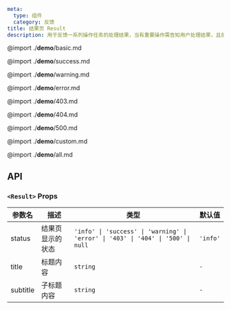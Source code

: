 ```yaml
meta:
  type: 组件
  category: 反馈
title: 结果页 Result
description: 用于反馈一系列操作任务的处理结果，当有重要操作需告知用户处理结果，且反馈内容较为复杂时使用。
```

@import ./**demo**/basic.md

@import ./**demo**/success.md

@import ./**demo**/warning.md

@import ./**demo**/error.md

@import ./**demo**/403.md

@import ./**demo**/404.md

@import ./**demo**/500.md

@import ./**demo**/custom.md

@import ./**demo**/all.md

## API

### `<Result>` Props

|参数名|描述|类型|默认值|
|---|---|---|---|
|status|结果页显示的状态|`'info' \| 'success' \| 'warning' \| 'error' \| '403' \| '404' \| '500' \| null`|`'info'`|
|title|标题内容|`string`|`-`|
|subtitle|子标题内容|`string`|`-`|